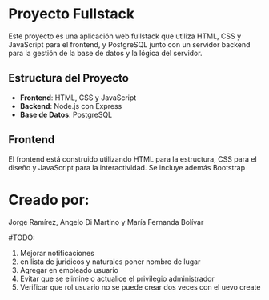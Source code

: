 # Proyecto Fullstack
Este proyecto es una aplicación web fullstack que utiliza HTML, CSS y JavaScript para el frontend, y PostgreSQL junto con un servidor backend para la gestión de la base de datos y la lógica del servidor.

## Estructura del Proyecto
- **Frontend**: HTML, CSS y JavaScript
- **Backend**: Node.js con Express
- **Base de Datos**: PostgreSQL

## Frontend

El frontend está construido utilizando HTML para la estructura, CSS para el diseño y JavaScript para la interactividad. Se incluye además Bootstrap 

# Creado por:
Jorge Ramírez, Angelo Di Martino y María Fernanda Bolívar

#TODO:
1. Mejorar notificaciones
2. en lista de juridicos y naturales poner nombre de lugar
3. Agregar en empleado usuario
4. Evitar que se elimine o actualice el privilegio administrador
5. Verificar que rol usuario no se puede crear dos veces con el uevo create